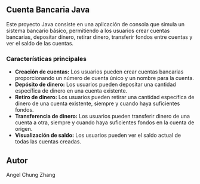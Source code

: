 ## Cuenta Bancaria Java

Este proyecto Java consiste en una aplicación de consola que simula un sistema bancario básico, permitiendo a los usuarios crear cuentas bancarias, depositar dinero, retirar dinero, transferir fondos entre cuentas y ver el saldo de las cuentas.

### Características principales

- **Creación de cuentas:** Los usuarios pueden crear cuentas bancarias proporcionando un número de cuenta único y un nombre para la cuenta.
- **Depósito de dinero:** Los usuarios pueden depositar una cantidad específica de dinero en una cuenta existente.
- **Retiro de dinero:** Los usuarios pueden retirar una cantidad específica de dinero de una cuenta existente, siempre y cuando haya suficientes fondos.
- **Transferencia de dinero:** Los usuarios pueden transferir dinero de una cuenta a otra, siempre y cuando haya suficientes fondos en la cuenta de origen.
- **Visualización de saldo:** Los usuarios pueden ver el saldo actual de todas las cuentas creadas.

## Autor

Angel Chung Zhang
